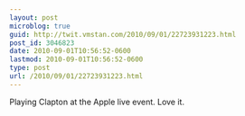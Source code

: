 ```yaml
---
layout: post
microblog: true
guid: http://twit.vmstan.com/2010/09/01/22723931223.html
post_id: 3046823
date: 2010-09-01T10:56:52-0600
lastmod: 2010-09-01T10:56:52-0600
type: post
url: /2010/09/01/22723931223.html
---
```

Playing Clapton at the Apple live event. Love it.
